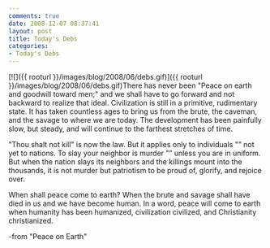 ```yaml
---
comments: true
date: 2008-12-07 08:37:41
layout: post
title: Today's Debs
categories:
- Today's Debs
---
```


[![]({{ rooturl }}/images/blog/2008/06/debs.gif)]({{ rooturl }}/images/blog/2008/06/debs.gif)There has never been "Peace on earth and goodwill toward men;" and we shall have to go forward and not backward to realize that ideal. Civilization is still in a primitive, rudimentary state. It has taken countless ages to bring us from the brute, the caveman, and the savage to where we are today. The development has been painfully slow, but steady, and will continue to the farthest stretches of time.<!-- more -->

"Thou shalt not kill" is now the law. But it applies only to individuals "” not yet to nations. To slay your neighbor is murder "” unless you are in uniform. But when the nation slays its neighbors and the killings mount into the thousands, it is not murder but patriotism to be proud of, glorify, and rejoice over.

When shall peace come to earth? When the brute and savage shall have died in us and we have become human. In a word, peace will come to earth when humanity has been humanized, civilization civilized, and Christianity christianized.

-from "Peace on Earth"
